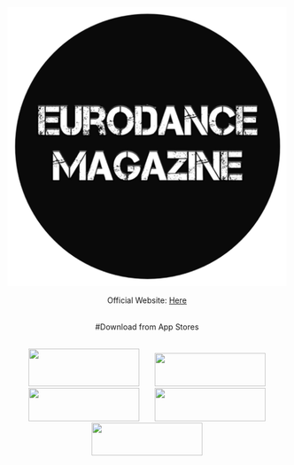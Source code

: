 <p align="center">
<img src="https://raw.githubusercontent.com/ngrock90/Eurodance-Mag/main/5190386000024213752.20210901102147.85971127920021033424010683476948.png" />
  
<center>
Official Website: <a href="http://bit.ly/eurodancemagazine
">Here</a><br><br>

#Download from App Stores
<br><br>

<a href="https://www.amazon.com/dp/B09TJR1DVD/" imageanchor="1" style="margin-left: 1em; margin-right: 1em;"><img border="0" data-original-height="191" data-original-width="65" height="68" src="https://1.bp.blogspot.com/-1hwWPVaTEHM/YP7Nk0Zv-bI/AAAAAAAABFc/rIGs4blwO581JXzLUfefcGLnTxswehSDgCLcBGAsYHQ/w200-h68/amazon-apps-store-en.png" width="200" /></a><a href="https://play.google.com/store/apps/details?id=com.codlab.eurodancemag"  title="App" imageanchor="1" style="margin-left: 1em; margin-right: 1em;"><img border="0" data-original-height="828" data-original-width="829" height="60" src="https://cdn.onlineradiobox.com/img/google-play-badge2_en.png" width="200" /></a><br /><a href="http://apps.samsung.com/appquery/appDetail.as?appId=com.codlab.eurodancemag"  title="App" imageanchor="1" style="margin-left: 1em; margin-right: 1em;"><img border="0" data-original-height="828" data-original-width="829" height="60" src="https://1.bp.blogspot.com/-oz5a1xHWGQs/YP7TfII5TLI/AAAAAAAABFk/YNEtuwzY8MAV6w2P_lSmyMHwkxZDJv3IACLcBGAsYHQ/s16000/galaxy_apps_badge_black.png" width="200"/></a><a href="https://appgallery.huawei.com/#/app/C105644993"  title="App" imageanchor="1" style="margin-left: 1em; margin-right: 1em;"><img border="0" data-original-height="" data-original-width="" height="60" src="https://1.bp.blogspot.com/-F8S1qzOSKgg/YP7LVDbVL_I/AAAAAAAABFY/xVSLUQOyH5cwoWKzX588376QnAKQl-txwCPcBGAYYCw/s16000/appgallery.png" width="200" /></a><a href="https://global.app.mi.com/details?lo=ES&la=en_US&id=com.codlab.eurodancemag" style="margin-left: 1em; margin-right: 1em;"><img border="0" data-original-height="170" data-original-width="570" height="59" src="https://blogger.googleusercontent.com/img/b/R29vZ2xl/AVvXsEgFleiQUGBccFagEgCqqnkWIeIFFjvzHlfoMbhC4pyCAl6lF0Ii9G-0tmznGkov3hnRQdu8rUDOpFrM0AGHMYGmXMtij8xlH7I4MRkIbnEipvGaxOWXcegJdEEbWzKXBtGCS8TH0PZxHHAdV7vXp2mieNzlW86fhaAmkE76qYEOigGdl9cxEhRxOkfJRTIY/s570/Getapps1black.png" width="200" /></a><br />
